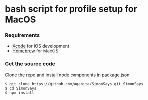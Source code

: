 # bash script for profile setup for MacOS
### Requirements
- [Xcode](https://developer.apple.com/xcode/) for iOS development
- [Homebrew](https://brew.sh/) for MacOS

### Get the source code
Clone the repo and install node components in package.json
```shell
$ git clone https://github.com/aganita/SimonSays.git SimonSays
$ cd SimonSays
$ npm install
```
